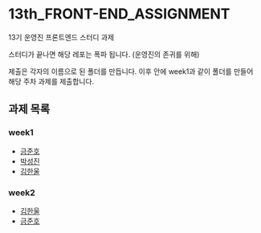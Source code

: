 # 13th_FRONT-END_ASSIGNMENT

13기 운영진 프론트엔드 스터디 과제

스터디가 끝나면 해당 레포는 폭파 됩니다.
(운영진의 존귀를 위해)

제출은 각자의 이름으로 된 폴더를 만듭니다.
이후 안에 week1과 같이 폴더를 만들어 해당 주차 과제를 제출합니다.

## 과제 목록

### week1

- <a href="https://likelionsch.github.io/13th_FRONT-END_ASSIGNMENT/junho/week1/index.html">금준호</a>
- <a href="https://likelionsch.github.io/13th_FRONT-END_ASSIGNMENT/21박성진/week1/calc.html">박성진</a>
- <a href="https://likelionsch.github.io/13th_FRONT-END_ASSIGNMENT/hanul/week1/calc/calc.html">김한울</a>

### week2

- <a href="https://likelionsch.github.io/13th_FRONT-END_ASSIGNMENT/hanul/week2/my-app/out/index.html">김한울</a>
- <a href="https://likelionsch.github.io/13th_FRONT-END_ASSIGNMENT/junho/week2/out/index.html">금준호</a>
